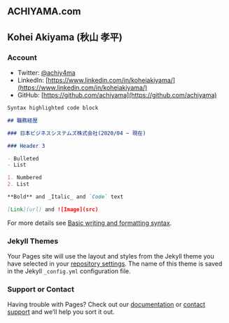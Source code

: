 ## ACHIYAMA.com

## Kohei Akiyama (秋山 孝平)

<!-- You can use the [editor on GitHub](https://github.com/achiyama/achiyama.github.io/edit/main/index.md) to maintain and preview the content for your website in Markdown files.

Whenever you commit to this repository, GitHub Pages will run [Jekyll](https://jekyllrb.com/) to rebuild the pages in your site, from the content in your Markdown files. -->

### Account

- Twitter: [@achiy4ma](https://twitter.com/achiy4ma)
- LinkedIn: [https://www.linkedin.com/in/koheiakiyama/](https://www.linkedin.com/in/koheiakiyama/)
- GitHub: [https://github.com/achiyama](https://github.com/achiyama)

```markdown
Syntax highlighted code block

## 職務経歴

### 日本ビジネスシステムズ株式会社(2020/04 ~ 現在)

### Header 3

- Bulleted
- List

1. Numbered
2. List

**Bold** and _Italic_ and `Code` text

[Link](url) and ![Image](src)
```

For more details see [Basic writing and formatting syntax](https://docs.github.com/en/github/writing-on-github/getting-started-with-writing-and-formatting-on-github/basic-writing-and-formatting-syntax).

### Jekyll Themes

Your Pages site will use the layout and styles from the Jekyll theme you have selected in your [repository settings](https://github.com/achiyama/achiyama.github.io/settings/pages). The name of this theme is saved in the Jekyll `_config.yml` configuration file.

### Support or Contact

Having trouble with Pages? Check out our [documentation](https://docs.github.com/categories/github-pages-basics/) or [contact support](https://support.github.com/contact) and we’ll help you sort it out.
